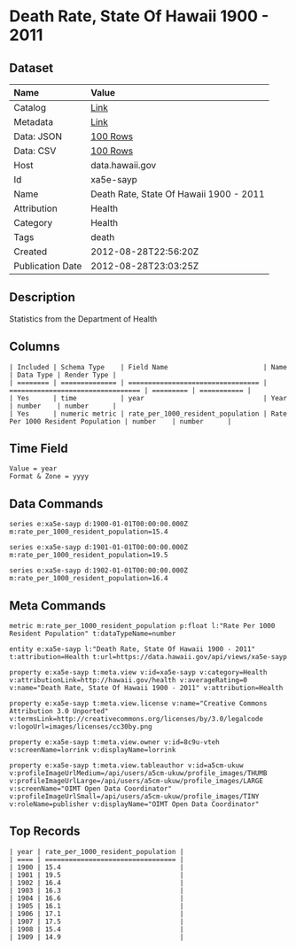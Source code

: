 # Death Rate, State Of Hawaii 1900 - 2011

## Dataset

| Name | Value |
| :--- | :---- |
| Catalog | [Link](https://catalog.data.gov/dataset/death-rate-state-of-hawaii-1900-2011-2db1c) |
| Metadata | [Link](https://data.hawaii.gov/api/views/xa5e-sayp) |
| Data: JSON | [100 Rows](https://data.hawaii.gov/api/views/xa5e-sayp/rows.json?max_rows=100) |
| Data: CSV | [100 Rows](https://data.hawaii.gov/api/views/xa5e-sayp/rows.csv?max_rows=100) |
| Host | data.hawaii.gov |
| Id | xa5e-sayp |
| Name | Death Rate, State Of Hawaii 1900 - 2011 |
| Attribution | Health |
| Category | Health |
| Tags | death |
| Created | 2012-08-28T22:56:20Z |
| Publication Date | 2012-08-28T23:03:25Z |

## Description

Statistics from the Department of Health

## Columns

```ls
| Included | Schema Type    | Field Name                        | Name                              | Data Type | Render Type |
| ======== | ============== | ================================= | ================================= | ========= | =========== |
| Yes      | time           | year                              | Year                              | number    | number      |
| Yes      | numeric metric | rate_per_1000_resident_population | Rate Per 1000 Resident Population | number    | number      |
```

## Time Field

```ls
Value = year
Format & Zone = yyyy
```

## Data Commands

```ls
series e:xa5e-sayp d:1900-01-01T00:00:00.000Z m:rate_per_1000_resident_population=15.4

series e:xa5e-sayp d:1901-01-01T00:00:00.000Z m:rate_per_1000_resident_population=19.5

series e:xa5e-sayp d:1902-01-01T00:00:00.000Z m:rate_per_1000_resident_population=16.4
```

## Meta Commands

```ls
metric m:rate_per_1000_resident_population p:float l:"Rate Per 1000 Resident Population" t:dataTypeName=number

entity e:xa5e-sayp l:"Death Rate, State Of Hawaii 1900 - 2011" t:attribution=Health t:url=https://data.hawaii.gov/api/views/xa5e-sayp

property e:xa5e-sayp t:meta.view v:id=xa5e-sayp v:category=Health v:attributionLink=http://hawaii.gov/health v:averageRating=0 v:name="Death Rate, State Of Hawaii 1900 - 2011" v:attribution=Health

property e:xa5e-sayp t:meta.view.license v:name="Creative Commons Attribution 3.0 Unported" v:termsLink=http://creativecommons.org/licenses/by/3.0/legalcode v:logoUrl=images/licenses/cc30by.png

property e:xa5e-sayp t:meta.view.owner v:id=8c9u-vteh v:screenName=lorrink v:displayName=lorrink

property e:xa5e-sayp t:meta.view.tableauthor v:id=a5cm-ukuw v:profileImageUrlMedium=/api/users/a5cm-ukuw/profile_images/THUMB v:profileImageUrlLarge=/api/users/a5cm-ukuw/profile_images/LARGE v:screenName="OIMT Open Data Coordinator" v:profileImageUrlSmall=/api/users/a5cm-ukuw/profile_images/TINY v:roleName=publisher v:displayName="OIMT Open Data Coordinator"
```

## Top Records

```ls
| year | rate_per_1000_resident_population | 
| ==== | ================================= | 
| 1900 | 15.4                              | 
| 1901 | 19.5                              | 
| 1902 | 16.4                              | 
| 1903 | 16.3                              | 
| 1904 | 16.6                              | 
| 1905 | 16.1                              | 
| 1906 | 17.1                              | 
| 1907 | 17.5                              | 
| 1908 | 15.4                              | 
| 1909 | 14.9                              | 
```